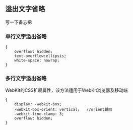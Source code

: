 ## 溢出文字省略
写一下备忘把 




### 单行文字溢出省略
```
{
    overflow: hidden;
    text-overflow:ellipsis;
    white-space: nowrap;
}
```

### 多行文字溢出省略
WebKit的CSS扩展属性，该方法适用于WebKit浏览器及移动端
```
{
    display: -webkit-box;
    -webkit-box-orient: vertical;   //orient朝向
    -webkit-line-clamp: 3;
    overflow: hidden;
}
```